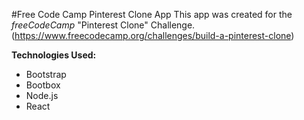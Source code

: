 #Free Code Camp Pinterest Clone App
This app was created for the *freeCodeCamp* "Pinterest Clone" Challenge. (https://www.freecodecamp.org/challenges/build-a-pinterest-clone)

**Technologies Used:**
  * Bootstrap
  * Bootbox
  * Node.js
  * React
  
  




 